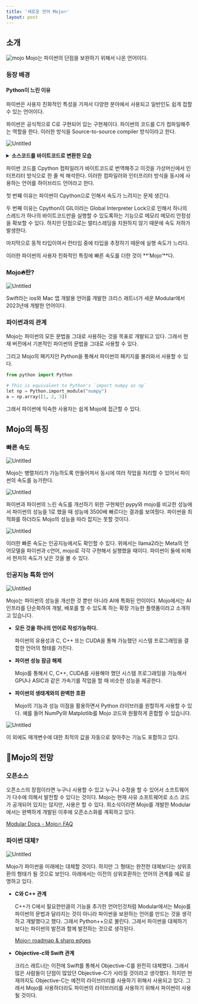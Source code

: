 ```yaml
---
title: '새로운 언어 Mojo🔥'
layout: post
---
```


## 소개

![mojo](../imgs/2023-11-21/mojo.jpg)
Mojo는 파이썬의 단점을 보완하기 위해서 나온 언어이다.

### 등장 배경

#### Python이 느린 이유

파이썬은 사용자 친화적인 특성을 가져서 다양한 분야에서 사용되고 일반인도 쉽게 접할 수 있는 언어이다.

파이썬은 공식적으로 C로 구현되어 있는 구현체이다. 파이썬의 코드를 C가 컴파일해주는 역할을 한다. 이러한 방식을 Source-to-source compiler 방식이라고 한다.

![Untitled](../imgs/2023-11-21/Cpython.png)

<details>
<summary style="font-weight: bold">소스코드를 바이트코드로 변환한 모습</summary>
<div markdown="1">

![Untitled](../imgs/2023-11-21/python%20source.png)

![Untitled](../imgs/2023-11-21/byte%20code.png)

Cpython 컴파일러에 의해서 바이트코드로 번역된다.

</div>
</details>

파이썬 코드를 Cpython 컴파일러가 바이트코드로 번역해주고 이것을 가상머신에서 인터프리터 방식으로 한 줄 씩 해석한다. 이러한 컴파일러와 인터프리터 방식을 동시에 사용하는 언어를 하이브리드 언어라고 한다.

첫 번쨰 이유는 파이썬이 Cpython으로 인해서 속도가 느려지는 문제 생긴다.

두 번째 이유는 Cpython이 GIL이라는 Global Interpreter Lock으로 인해서 하나의 스레드가 하나의 바이트코드만을 실행할 수 있도록하는 기능으로 메모리 메모리 안정성을 확보할 수 있다. 하지만 단점으로는 멀티스레딩을 지원하지 않기 때문에 속도 저하가 발생한다.

마지막으로 동적 타입이여서 런타임 중에 타입을 추정하기 때문에 실행 속도가 느리다.

이러한 파이썬의 사용자 친화적인 특징에 빠른 속도를 더한 것이 **‘Mojo’**다.

### Mojo🔥란?

![Untitled](../imgs/2023-11-21/Chris%20Lattner.png)

Swift라는 ios와 Mac 앱 개발용 언어를 개발한 크리스 래트너가 세운 Modular에서 2023년에 개발한 언어이다.

### 파이썬과의 관계

Mojo는 파이썬의 모든 문법을 그대로 사용하는 것을 목표로 개발되고 있다. 그래서 현재 버전에서 기본적인 파이썬의 문법을 그대로 사용할 수 있다.

그리고 Mojo의 패키지인 Python을 통해서 파이썬의 패키지를 불러와서 사용할 수 있다.

```python
from python import Python

# This is equivalent to Python's `import numpy as np`
let np = Python.import_module("numpy")
a = np.array([1, 2, 3])
```

그래서 파이썬에 익숙한 사용자는 쉽게 Mojo에 접근할 수 있다.

## Mojo의 특징

### 빠른 속도

![Untitled](../imgs/2023-11-21/parallel%20process.gif)

Mojo는 병렬처리가 가능하도록 만들어져서 동시에 여러 작업을 처리할 수 있어서 파이썬의 속도를 능가한다.

![Untitled](../imgs/2023-11-21/speed.png)

파이썬과 파이썬의 느린 속도를 개선하기 위한 구현체인 pypy와 mojo를 비교한 성능에서 파이썬의 성능을 1로 했을 때 성능에 3500배 빠르다는 결과를 보여줬다. 파이썬을 최적화를 하더라도 Mojo의 성능을 따라 잡지는 못할 것이다.

![Untitled](../imgs/2023-11-21/llama2.gif)

이러한 빠른 속도는 인공지능에서도 확인할 수 있다. 위에서는 llama2라는 Meta의 언어모델을 파이썬과 c언어, mojo로 각각 구현해서 실행했을 때이다. 파이썬이 둘에 비해서 현저히 속도가 낮은 것을 볼 수 있다.

### 인공지능 특화 언어

![Untitled](../imgs/2023-11-21/mojo%20AI.png)

Mojo는 파이썬의 성능을 개선한 것 뿐만 아니라 AI에 특화된 언이이다. Mojo에서는 AI 인프라를 단순화하여 개발, 배포를 할 수 있도록 하는 확장 가능한 플랫폼이라고 소개하고 있습니다.

- **모든 것을 하나의 언어로 작성가능하다.**

  파이썬의 유용성과 C, C++ 또는 CUDA을 통해 가능했던 시스템 프로그래밍을 결합한 언어의 형태를 가진다.

- **파이썬 성능 잠금 해제**

  Mojo를 통해서 C, C++, CUDA를 사용해야 했던 시스템 프로그래밍을 가능해서 GPU나 ASIC과 같은 가속기를 작업을 할 때 비슷한 성능을 제공한다.

- **파이썬의 생태계와의 완벽한 호환**

  Mojo의 기능과 성능 이점을 활용하면서 Python 라이브러를 원할하게 사용할 수 있다. 예를 들어 NumPy와 Matplotlib를 Mojo 코드와 원활하게 혼합할 수 있습니다.

![Untitled](../imgs/2023-11-21/language%20for%20AI.png)

이 외에도 매개변수에 대한 최적의 값을 자동으로 찾아주는 기능도 포함하고 있다.

## 🔭Mojo의 전망

### 오픈소스

오픈소스의 장점이라면 누구나 사용할 수 있고 누구나 수정을 할 수 있어서 소프트웨어가 다수에 의해서 발전할 수 있다는 것이다. Mojo는 현재 사유 소프트웨어로 소스 코드가 공개되어 있지는 않지만, 사용은 할 수 있다. 희소식이라면 Mojo를 개발한 Modular에서는 완벽하게 개발된 이후에 오픈소스화를 계획하고 있다.

[Modular Docs - Mojo🔥 FAQ](https://docs.modular.com/mojo/faq.html#will-mojo-be-open-sourced)

### 파이썬 대체?

![Untitled](../imgs/2023-11-21/superset.png)

Mojo가 파이썬을 미래에는 대체할 것이다. 하지만 그 형태는 완전한 대체보다는 상위호환의 형태가 될 것으로 보인다. 아래에서는 이전의 상위호환하는 언어의 관계를 예로 설명하고 있다.

- **C와 C++ 관계**

  C++가 C에서 필요한만큼의 기능을 추가한 언어인것처럼 Modular에서는 Mojo를 파이썬의 문법과 달라지는 것이 아니라 파이썬을 보완하는 언어를 만드는 것을 생각하고 개발했다고 했다. 그래서 Python++으로 불린다. 그래서 파이썬을 대체하기 보다는 파이썬의 발전과 함께 발전하는 것으로 생각된다.

  [Mojo🔥 roadmap & sharp edges](https://docs.modular.com/mojo/roadmap.html#overall-priorities)

- **Objective-c와 Swift 관계**

  크리스 래트너는 이전에 Swift를 통해서 Objective-C를 완전히 대체했다. 그래서 많은 사람들이 단점이 많았던 Objective-C가 사라질 것이라고 생각했다. 하지만 현재까지도 Objective-C는 예전의 라이브러리를 사용하기 위해서 사용되고 있다. 그래서 Mojo를 사용하더라도 파이썬의 라이브러리를 사용하기 위해서 파이썬이 사용될 것이다.
